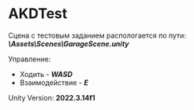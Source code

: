 # AKDTest

Сцена с тестовым заданием распологается по пути: **_\Assets\Scenes\GarageScene.unity_**

Управление:
- Ходить - **_WASD_**
- Взаимодействие - **_E_**

Unity Version: **2022.3.14f1**
